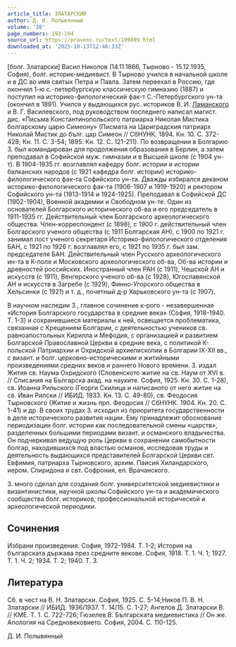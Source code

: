 ```yaml
---
article_title: ЗЛАТАРСКИЙ
author: Д. И. Полывянный
volume: '20'
page_numbers: 193-194
source_url: https://pravenc.ru/text/199899.html
downloaded_at: '2025-10-13T12:46:33Z'
---
```


[болг. Златарски] Васил Николов (14.11.1866, Тырново - 15.12.1935, София), болг. историк-медиевист. В Тырново учился в начальной школе и в ДС во имя святых Петра и Павла. Затем переехал в Россию, где окончил 1-ю с.-петербургскую классическую гимназию (1887) и поступил на историко-филологический фак-т С.-Петербургского ун-та (окончил в 1891). Учился у выдающихся рус. историков В. И. [Ламанского](https://pravenc.ru/text/Ламанского.html) и В. Г. Василевского, под руководством последнего написал магист. дис. «Письма Константинопольского патриарха Николая Мистика болгарскому царю Симеону» (Писмата на Цариградския патриарх Николай Мистик до бълг. цар Симеон // СбНУНК. 1894. Кн. 10. С. 372-428; Кн. 11. С. 3-54; 1895. Кн. 12. С. 121-211). По возвращении в Болгарию З. был командирован для продолжения образования в Берлин, а затем преподавал в Софийской муж. гимназии и в Высшей школе (с 1904 ун-т). В 1904-1935 гг. возглавлял кафедру болг. истории и истории балканских народов (с 1921 кафедра болг. истории) историко-филологического фак-та Софийского ун-та. Дважды избирался деканом историко-филологического фак-та (1906-1907 и 1919-1920) и ректором Софийского ун-та (1913-1914 и 1924-1925). Преподавал в Софийской ДС (1902-1904), Военной академии и Свободном ун-те. Один из основателей Болгарского исторического об-ва и его председатель в 1911-1935 гг. Действительный член Болгарского археологического общества. Член-корреспондент (с 1898), с 1900 г. действительный член Болгарского ученого общества (с 1911 Болгарская АН), с 1900 по 1921 г. занимал пост ученого секретаря Историко-филологического отделения БАН, с 1921 по 1926 г. возглавлял его, с 1921 по 1935 г. был зам. председателя БАН. Действительный член Русского археологического ин-та в К-поле и Московского археологического об-ва, Об-ва истории и древностей российских. Иностранный член РАН (с 1911), Чешской АН и искусств (с 1911), Венгерского ученого об-ва (с 1928), Югославянской АН и искусств в Загребе (с 1929), Финно-Угорского общества в Хельсинки (с 1921) и т. д., почетный д-р Харьковского ун-та (с 1907).

В научном наследии З., главное сочинение к-рого - незавершенная «История Болгарского государства в средние века» (София, 1918-1940. Т. 1-3) и сохранившиеся материалы к ней, освещается проблематика, связанная с Крещением Болгарии, с деятельностью учеников св. равноапостольных Кирилла и Мефодия, с организацией и развитием Болгарской Православной Церкви в средние века, с политикой К-польской Патриархии и Охридской архиепископии в Болгарии IX-XII вв., с визант. и болг. церковно-историческими и житийными произведениями средних веков и раннего Нового времени. З. издал Жития св. Наума Охридского (Словенското житие на св. Наум от XVI в. // Списания на Българска акад. на науките. София, 1925. Кн. 30. С. 1-28), св. Иоанна Рильского (Георги Скилица и написаното от него житие на св. Иван Рилски // ИБИД. 1933. Кн. 13. С. 49-80), св. Феодосия Тырновского (Житие и жизнь прп. Феодосия // СбНУНК. 1904. Кн. 20. С. 1-41) и др. В своих трудах З. исходил из приоритета государственности в деле исторического развития нации. Ему принадлежит обоснование периодизации болг. истории как последовательной смены «царств», разделенных большими периодами визант. и османского владычества. Он подчеркивал ведущую роль Церкви в сохранении самобытности болгар, находившихся под властью османов, исследовав труды и деятельность выдающихся представителей Болгарской Церкви свт. Евфимия, патриарха Тырновского, архим. Паисия Хиландарского, иером. Спиридона и свт. Софрония, еп. Врачанского.

З. много сделал для создания болг. университетской медиевистики и византинистики, научной школы Софийского ун-та и академического сообщества болг. историков, профессиональной исторической и археологической периодики.

## Сочинения

Избрани произведения. София, 1972-1984. Т. 1-2; История на българската държава през средните векове. София, 1918. Т. 1. Ч. 1; 1927. Т. 1. Ч. 2; 1934. Т. 2; 1940. Т. 3.

## Литература

Сб. в чест на В. Н. Златарски. София, 1925. С. 5-14;Ников П. В. Н. Златарски // ИБИД. 1936/1937. Т. 14/15. С. 1-27; Ангелов Д. Златарски В. // КМЕ. Т. 1. С. 722-726; Гюзелев В. Българската медиевистика // Он же. Апология на Средновековието. София, 2004. С. 110-125.

Д. И. Полывянный
